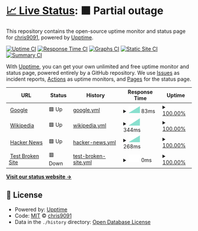 # [📈 Live Status](https://chris9091.github.io/Fleksa-Monitor): <!--live status--> **🟧 Partial outage**

This repository contains the open-source uptime monitor and status page for [chris9091](https://chris9091.github.io/Fleksa-Monitor), powered by [Upptime](https://github.com/upptime/upptime).

[![Uptime CI](https://github.com/chris9091/Fleksa-Monitor/workflows/Uptime%20CI/badge.svg)](https://github.com/chris9091/Fleksa-Monitor/actions?query=workflow%3A%22Uptime+CI%22)
[![Response Time CI](https://github.com/chris9091/Fleksa-Monitor/workflows/Response%20Time%20CI/badge.svg)](https://github.com/chris9091/Fleksa-Monitor/actions?query=workflow%3A%22Response+Time+CI%22)
[![Graphs CI](https://github.com/chris9091/Fleksa-Monitor/workflows/Graphs%20CI/badge.svg)](https://github.com/chris9091/Fleksa-Monitor/actions?query=workflow%3A%22Graphs+CI%22)
[![Static Site CI](https://github.com/chris9091/Fleksa-Monitor/workflows/Static%20Site%20CI/badge.svg)](https://github.com/chris9091/Fleksa-Monitor/actions?query=workflow%3A%22Static+Site+CI%22)
[![Summary CI](https://github.com/chris9091/Fleksa-Monitor/workflows/Summary%20CI/badge.svg)](https://github.com/chris9091/Fleksa-Monitor/actions?query=workflow%3A%22Summary+CI%22)

With [Upptime](https://upptime.js.org), you can get your own unlimited and free uptime monitor and status page, powered entirely by a GitHub repository. We use [Issues](https://github.com/chris9091/Fleksa-Monitor/issues) as incident reports, [Actions](https://github.com/chris9091/Fleksa-Monitor/actions) as uptime monitors, and [Pages](https://chris9091.github.io/Fleksa-Monitor) for the status page.

<!--start: status pages-->
<!-- This summary is generated by Upptime (https://github.com/upptime/upptime) -->
<!-- Do not edit this manually, your changes will be overwritten -->
<!-- prettier-ignore -->
| URL | Status | History | Response Time | Uptime |
| --- | ------ | ------- | ------------- | ------ |
| <img alt="" src="https://icons.duckduckgo.com/ip3/www.google.com.ico" height="13"> [Google](https://www.google.com) | 🟩 Up | [google.yml](https://github.com/chris9091/Fleksa-Monitor/commits/HEAD/history/google.yml) | <details><summary><img alt="Response time graph" src="./graphs/google/response-time-week.png" height="20"> 83ms</summary><br><a href="https://chris9091.github.io/Fleksa-Monitor/history/google"><img alt="Response time 83" src="https://img.shields.io/endpoint?url=https%3A%2F%2Fraw.githubusercontent.com%2Fchris9091%2FFleksa-Monitor%2FHEAD%2Fapi%2Fgoogle%2Fresponse-time.json"></a><br><a href="https://chris9091.github.io/Fleksa-Monitor/history/google"><img alt="24-hour response time 83" src="https://img.shields.io/endpoint?url=https%3A%2F%2Fraw.githubusercontent.com%2Fchris9091%2FFleksa-Monitor%2FHEAD%2Fapi%2Fgoogle%2Fresponse-time-day.json"></a><br><a href="https://chris9091.github.io/Fleksa-Monitor/history/google"><img alt="7-day response time 83" src="https://img.shields.io/endpoint?url=https%3A%2F%2Fraw.githubusercontent.com%2Fchris9091%2FFleksa-Monitor%2FHEAD%2Fapi%2Fgoogle%2Fresponse-time-week.json"></a><br><a href="https://chris9091.github.io/Fleksa-Monitor/history/google"><img alt="30-day response time 83" src="https://img.shields.io/endpoint?url=https%3A%2F%2Fraw.githubusercontent.com%2Fchris9091%2FFleksa-Monitor%2FHEAD%2Fapi%2Fgoogle%2Fresponse-time-month.json"></a><br><a href="https://chris9091.github.io/Fleksa-Monitor/history/google"><img alt="1-year response time 83" src="https://img.shields.io/endpoint?url=https%3A%2F%2Fraw.githubusercontent.com%2Fchris9091%2FFleksa-Monitor%2FHEAD%2Fapi%2Fgoogle%2Fresponse-time-year.json"></a></details> | <details><summary><a href="https://chris9091.github.io/Fleksa-Monitor/history/google">100.00%</a></summary><a href="https://chris9091.github.io/Fleksa-Monitor/history/google"><img alt="All-time uptime 100.00%" src="https://img.shields.io/endpoint?url=https%3A%2F%2Fraw.githubusercontent.com%2Fchris9091%2FFleksa-Monitor%2FHEAD%2Fapi%2Fgoogle%2Fuptime.json"></a><br><a href="https://chris9091.github.io/Fleksa-Monitor/history/google"><img alt="24-hour uptime 100.00%" src="https://img.shields.io/endpoint?url=https%3A%2F%2Fraw.githubusercontent.com%2Fchris9091%2FFleksa-Monitor%2FHEAD%2Fapi%2Fgoogle%2Fuptime-day.json"></a><br><a href="https://chris9091.github.io/Fleksa-Monitor/history/google"><img alt="7-day uptime 100.00%" src="https://img.shields.io/endpoint?url=https%3A%2F%2Fraw.githubusercontent.com%2Fchris9091%2FFleksa-Monitor%2FHEAD%2Fapi%2Fgoogle%2Fuptime-week.json"></a><br><a href="https://chris9091.github.io/Fleksa-Monitor/history/google"><img alt="30-day uptime 100.00%" src="https://img.shields.io/endpoint?url=https%3A%2F%2Fraw.githubusercontent.com%2Fchris9091%2FFleksa-Monitor%2FHEAD%2Fapi%2Fgoogle%2Fuptime-month.json"></a><br><a href="https://chris9091.github.io/Fleksa-Monitor/history/google"><img alt="1-year uptime 100.00%" src="https://img.shields.io/endpoint?url=https%3A%2F%2Fraw.githubusercontent.com%2Fchris9091%2FFleksa-Monitor%2FHEAD%2Fapi%2Fgoogle%2Fuptime-year.json"></a></details>
| <img alt="" src="https://icons.duckduckgo.com/ip3/en.wikipedia.org.ico" height="13"> [Wikipedia](https://en.wikipedia.org) | 🟩 Up | [wikipedia.yml](https://github.com/chris9091/Fleksa-Monitor/commits/HEAD/history/wikipedia.yml) | <details><summary><img alt="Response time graph" src="./graphs/wikipedia/response-time-week.png" height="20"> 344ms</summary><br><a href="https://chris9091.github.io/Fleksa-Monitor/history/wikipedia"><img alt="Response time 344" src="https://img.shields.io/endpoint?url=https%3A%2F%2Fraw.githubusercontent.com%2Fchris9091%2FFleksa-Monitor%2FHEAD%2Fapi%2Fwikipedia%2Fresponse-time.json"></a><br><a href="https://chris9091.github.io/Fleksa-Monitor/history/wikipedia"><img alt="24-hour response time 344" src="https://img.shields.io/endpoint?url=https%3A%2F%2Fraw.githubusercontent.com%2Fchris9091%2FFleksa-Monitor%2FHEAD%2Fapi%2Fwikipedia%2Fresponse-time-day.json"></a><br><a href="https://chris9091.github.io/Fleksa-Monitor/history/wikipedia"><img alt="7-day response time 344" src="https://img.shields.io/endpoint?url=https%3A%2F%2Fraw.githubusercontent.com%2Fchris9091%2FFleksa-Monitor%2FHEAD%2Fapi%2Fwikipedia%2Fresponse-time-week.json"></a><br><a href="https://chris9091.github.io/Fleksa-Monitor/history/wikipedia"><img alt="30-day response time 344" src="https://img.shields.io/endpoint?url=https%3A%2F%2Fraw.githubusercontent.com%2Fchris9091%2FFleksa-Monitor%2FHEAD%2Fapi%2Fwikipedia%2Fresponse-time-month.json"></a><br><a href="https://chris9091.github.io/Fleksa-Monitor/history/wikipedia"><img alt="1-year response time 344" src="https://img.shields.io/endpoint?url=https%3A%2F%2Fraw.githubusercontent.com%2Fchris9091%2FFleksa-Monitor%2FHEAD%2Fapi%2Fwikipedia%2Fresponse-time-year.json"></a></details> | <details><summary><a href="https://chris9091.github.io/Fleksa-Monitor/history/wikipedia">100.00%</a></summary><a href="https://chris9091.github.io/Fleksa-Monitor/history/wikipedia"><img alt="All-time uptime 100.00%" src="https://img.shields.io/endpoint?url=https%3A%2F%2Fraw.githubusercontent.com%2Fchris9091%2FFleksa-Monitor%2FHEAD%2Fapi%2Fwikipedia%2Fuptime.json"></a><br><a href="https://chris9091.github.io/Fleksa-Monitor/history/wikipedia"><img alt="24-hour uptime 100.00%" src="https://img.shields.io/endpoint?url=https%3A%2F%2Fraw.githubusercontent.com%2Fchris9091%2FFleksa-Monitor%2FHEAD%2Fapi%2Fwikipedia%2Fuptime-day.json"></a><br><a href="https://chris9091.github.io/Fleksa-Monitor/history/wikipedia"><img alt="7-day uptime 100.00%" src="https://img.shields.io/endpoint?url=https%3A%2F%2Fraw.githubusercontent.com%2Fchris9091%2FFleksa-Monitor%2FHEAD%2Fapi%2Fwikipedia%2Fuptime-week.json"></a><br><a href="https://chris9091.github.io/Fleksa-Monitor/history/wikipedia"><img alt="30-day uptime 100.00%" src="https://img.shields.io/endpoint?url=https%3A%2F%2Fraw.githubusercontent.com%2Fchris9091%2FFleksa-Monitor%2FHEAD%2Fapi%2Fwikipedia%2Fuptime-month.json"></a><br><a href="https://chris9091.github.io/Fleksa-Monitor/history/wikipedia"><img alt="1-year uptime 100.00%" src="https://img.shields.io/endpoint?url=https%3A%2F%2Fraw.githubusercontent.com%2Fchris9091%2FFleksa-Monitor%2FHEAD%2Fapi%2Fwikipedia%2Fuptime-year.json"></a></details>
| <img alt="" src="https://icons.duckduckgo.com/ip3/news.ycombinator.com.ico" height="13"> [Hacker News](https://news.ycombinator.com) | 🟩 Up | [hacker-news.yml](https://github.com/chris9091/Fleksa-Monitor/commits/HEAD/history/hacker-news.yml) | <details><summary><img alt="Response time graph" src="./graphs/hacker-news/response-time-week.png" height="20"> 268ms</summary><br><a href="https://chris9091.github.io/Fleksa-Monitor/history/hacker-news"><img alt="Response time 268" src="https://img.shields.io/endpoint?url=https%3A%2F%2Fraw.githubusercontent.com%2Fchris9091%2FFleksa-Monitor%2FHEAD%2Fapi%2Fhacker-news%2Fresponse-time.json"></a><br><a href="https://chris9091.github.io/Fleksa-Monitor/history/hacker-news"><img alt="24-hour response time 268" src="https://img.shields.io/endpoint?url=https%3A%2F%2Fraw.githubusercontent.com%2Fchris9091%2FFleksa-Monitor%2FHEAD%2Fapi%2Fhacker-news%2Fresponse-time-day.json"></a><br><a href="https://chris9091.github.io/Fleksa-Monitor/history/hacker-news"><img alt="7-day response time 268" src="https://img.shields.io/endpoint?url=https%3A%2F%2Fraw.githubusercontent.com%2Fchris9091%2FFleksa-Monitor%2FHEAD%2Fapi%2Fhacker-news%2Fresponse-time-week.json"></a><br><a href="https://chris9091.github.io/Fleksa-Monitor/history/hacker-news"><img alt="30-day response time 268" src="https://img.shields.io/endpoint?url=https%3A%2F%2Fraw.githubusercontent.com%2Fchris9091%2FFleksa-Monitor%2FHEAD%2Fapi%2Fhacker-news%2Fresponse-time-month.json"></a><br><a href="https://chris9091.github.io/Fleksa-Monitor/history/hacker-news"><img alt="1-year response time 268" src="https://img.shields.io/endpoint?url=https%3A%2F%2Fraw.githubusercontent.com%2Fchris9091%2FFleksa-Monitor%2FHEAD%2Fapi%2Fhacker-news%2Fresponse-time-year.json"></a></details> | <details><summary><a href="https://chris9091.github.io/Fleksa-Monitor/history/hacker-news">100.00%</a></summary><a href="https://chris9091.github.io/Fleksa-Monitor/history/hacker-news"><img alt="All-time uptime 100.00%" src="https://img.shields.io/endpoint?url=https%3A%2F%2Fraw.githubusercontent.com%2Fchris9091%2FFleksa-Monitor%2FHEAD%2Fapi%2Fhacker-news%2Fuptime.json"></a><br><a href="https://chris9091.github.io/Fleksa-Monitor/history/hacker-news"><img alt="24-hour uptime 100.00%" src="https://img.shields.io/endpoint?url=https%3A%2F%2Fraw.githubusercontent.com%2Fchris9091%2FFleksa-Monitor%2FHEAD%2Fapi%2Fhacker-news%2Fuptime-day.json"></a><br><a href="https://chris9091.github.io/Fleksa-Monitor/history/hacker-news"><img alt="7-day uptime 100.00%" src="https://img.shields.io/endpoint?url=https%3A%2F%2Fraw.githubusercontent.com%2Fchris9091%2FFleksa-Monitor%2FHEAD%2Fapi%2Fhacker-news%2Fuptime-week.json"></a><br><a href="https://chris9091.github.io/Fleksa-Monitor/history/hacker-news"><img alt="30-day uptime 100.00%" src="https://img.shields.io/endpoint?url=https%3A%2F%2Fraw.githubusercontent.com%2Fchris9091%2FFleksa-Monitor%2FHEAD%2Fapi%2Fhacker-news%2Fuptime-month.json"></a><br><a href="https://chris9091.github.io/Fleksa-Monitor/history/hacker-news"><img alt="1-year uptime 100.00%" src="https://img.shields.io/endpoint?url=https%3A%2F%2Fraw.githubusercontent.com%2Fchris9091%2FFleksa-Monitor%2FHEAD%2Fapi%2Fhacker-news%2Fuptime-year.json"></a></details>
| <img alt="" src="https://icons.duckduckgo.com/ip3/thissitedoesnotexist.koj.co.ico" height="13"> [Test Broken Site](https://thissitedoesnotexist.koj.co) | 🟥 Down | [test-broken-site.yml](https://github.com/chris9091/Fleksa-Monitor/commits/HEAD/history/test-broken-site.yml) | <details><summary><img alt="Response time graph" src="./graphs/test-broken-site/response-time-week.png" height="20"> 0ms</summary><br><a href="https://chris9091.github.io/Fleksa-Monitor/history/test-broken-site"><img alt="Response time 0" src="https://img.shields.io/endpoint?url=https%3A%2F%2Fraw.githubusercontent.com%2Fchris9091%2FFleksa-Monitor%2FHEAD%2Fapi%2Ftest-broken-site%2Fresponse-time.json"></a><br><a href="https://chris9091.github.io/Fleksa-Monitor/history/test-broken-site"><img alt="24-hour response time 0" src="https://img.shields.io/endpoint?url=https%3A%2F%2Fraw.githubusercontent.com%2Fchris9091%2FFleksa-Monitor%2FHEAD%2Fapi%2Ftest-broken-site%2Fresponse-time-day.json"></a><br><a href="https://chris9091.github.io/Fleksa-Monitor/history/test-broken-site"><img alt="7-day response time 0" src="https://img.shields.io/endpoint?url=https%3A%2F%2Fraw.githubusercontent.com%2Fchris9091%2FFleksa-Monitor%2FHEAD%2Fapi%2Ftest-broken-site%2Fresponse-time-week.json"></a><br><a href="https://chris9091.github.io/Fleksa-Monitor/history/test-broken-site"><img alt="30-day response time 0" src="https://img.shields.io/endpoint?url=https%3A%2F%2Fraw.githubusercontent.com%2Fchris9091%2FFleksa-Monitor%2FHEAD%2Fapi%2Ftest-broken-site%2Fresponse-time-month.json"></a><br><a href="https://chris9091.github.io/Fleksa-Monitor/history/test-broken-site"><img alt="1-year response time 0" src="https://img.shields.io/endpoint?url=https%3A%2F%2Fraw.githubusercontent.com%2Fchris9091%2FFleksa-Monitor%2FHEAD%2Fapi%2Ftest-broken-site%2Fresponse-time-year.json"></a></details> | <details><summary><a href="https://chris9091.github.io/Fleksa-Monitor/history/test-broken-site">100.00%</a></summary><a href="https://chris9091.github.io/Fleksa-Monitor/history/test-broken-site"><img alt="All-time uptime 100.00%" src="https://img.shields.io/endpoint?url=https%3A%2F%2Fraw.githubusercontent.com%2Fchris9091%2FFleksa-Monitor%2FHEAD%2Fapi%2Ftest-broken-site%2Fuptime.json"></a><br><a href="https://chris9091.github.io/Fleksa-Monitor/history/test-broken-site"><img alt="24-hour uptime 100.00%" src="https://img.shields.io/endpoint?url=https%3A%2F%2Fraw.githubusercontent.com%2Fchris9091%2FFleksa-Monitor%2FHEAD%2Fapi%2Ftest-broken-site%2Fuptime-day.json"></a><br><a href="https://chris9091.github.io/Fleksa-Monitor/history/test-broken-site"><img alt="7-day uptime 100.00%" src="https://img.shields.io/endpoint?url=https%3A%2F%2Fraw.githubusercontent.com%2Fchris9091%2FFleksa-Monitor%2FHEAD%2Fapi%2Ftest-broken-site%2Fuptime-week.json"></a><br><a href="https://chris9091.github.io/Fleksa-Monitor/history/test-broken-site"><img alt="30-day uptime 100.00%" src="https://img.shields.io/endpoint?url=https%3A%2F%2Fraw.githubusercontent.com%2Fchris9091%2FFleksa-Monitor%2FHEAD%2Fapi%2Ftest-broken-site%2Fuptime-month.json"></a><br><a href="https://chris9091.github.io/Fleksa-Monitor/history/test-broken-site"><img alt="1-year uptime 100.00%" src="https://img.shields.io/endpoint?url=https%3A%2F%2Fraw.githubusercontent.com%2Fchris9091%2FFleksa-Monitor%2FHEAD%2Fapi%2Ftest-broken-site%2Fuptime-year.json"></a></details>

<!--end: status pages-->

[**Visit our status website →**](https://chris9091.github.io/Fleksa-Monitor)

## 📄 License

- Powered by: [Upptime](https://github.com/upptime/upptime)
- Code: [MIT](./LICENSE) © [chris9091](https://chris9091.github.io/Fleksa-Monitor)
- Data in the `./history` directory: [Open Database License](https://opendatacommons.org/licenses/odbl/1-0/)
